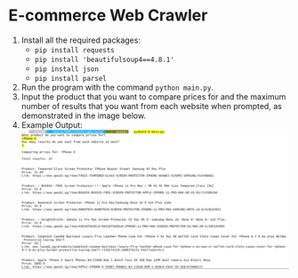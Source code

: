 # E-commerce Web Crawler

1. Install all the required packages:
   - `pip install requests` 
   - `pip install 'beautifulsoup4==4.8.1'` 
   - `pip install json` 
   - `pip install parsel`
2. Run the program with the command `python main.py`.
3. Input the product that you want to compare prices for and the maximum number of results that you want from each website when prompted, as demonstrated in the image below. 
4. Example Output: ![Program Output](/output.png)
